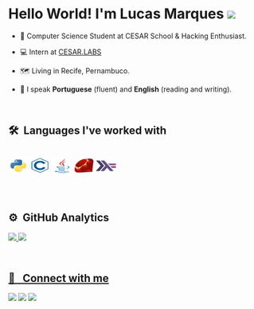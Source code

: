 <h1 align="left"> Hello World! I'm Lucas Marques <img src="https://github.com/TheDudeThatCode/TheDudeThatCode/blob/master/Assets/Hi.gif" width="25px"> </h1>


<!-- https://user-images.githubusercontent.com/70382532/138322189-2db8df52-9dcb-40a0-88a8-c365466bd33d.gif -->
<!--![c633c20ede82f0e0ced7d570dbe3a1f3](https://user-images.githubusercontent.com/70382532/138322189-2db8df52-9dcb-40a0-88a8-c365466bd33d.gif) -->
<!-- <img src='https://cdn.commaful.com/media/public/images/8dfb0f68-9ee2-c2c1-8963-5b84dde6007f-1593167882297.gif'>-->

- 📝 Computer Science Student at CESAR School & Hacking Enthusiast.
 
- 💻 Intern at [CESAR.LABS](http://www.cesarlabs.com/)

- 🗺️ Living in Recife, Pernambuco.

- 💬 I speak **Portuguese** (fluent) and **English** (reading and writing).

<br>

## 🛠 &nbsp;Languages I've worked with
<div style="display: inline_block"><br>
  <img align="center" alt="Lucas-Python" height="30" width="40" src="https://raw.githubusercontent.com/devicons/devicon/master/icons/python/python-original.svg">
  <img align="center" alt="Lucas-C" height="30" width="40" src="https://raw.githubusercontent.com/devicons/devicon/master/icons/c/c-line.svg">
  <img align="center" alt="Lucas-Java" height="30" width="40" src="https://raw.githubusercontent.com/devicons/devicon/master/icons/java/java-original.svg">
  <img align="center" alt="Lucas-Ruby" height="30" width="40" src="https://raw.githubusercontent.com/devicons/devicon/master/icons/ruby/ruby-original.svg">
  <img align="center" alt="Lucas-Haskell" height="30" width="40" src="https://raw.githubusercontent.com/devicons/devicon/master/icons/haskell/haskell-original.svg">
</div>

<br><br>

## ⚙️ &nbsp;GitHub Analytics
<p align="center">
 <div>
  <a href="https://github.com/lucasmarkes">
  <img height="160em" src="https://github-readme-stats.vercel.app/api?username=lucasmarkes&show_icons=true&theme=cobalt&include_all_commits=true&count_private=true"/>
  <img height="160em" src="https://github-readme-stats.vercel.app/api/top-langs/?username=lucasmarkes&layout=compact&langs_count=7&theme=cobalt"/>
</p>
<br>

## 📧 &nbsp; Connect with me
 <div>
   <a href="https://www.linkedin.com/in/lucasmarkes/" target="_blank"><img src="https://img.shields.io/badge/-LinkedIn-%230077B5?style=for-the-badge&logo=linkedin&logoColor=white" target="_blank"></a> 
  <a href = "mailto:lama@cesar.school"><img src="https://img.shields.io/badge/-Gmail-%23333?style=for-the-badge&logo=gmail&logoColor=white" target="_blank"></a>
   <a href="https://instagram.com/lucasmarkesdev" target="_blank"><img src="https://img.shields.io/badge/-Instagram-%23E4405F?style=for-the-badge&logo=instagram&logoColor=white" target="_blank"></a>
 

 </div> 
